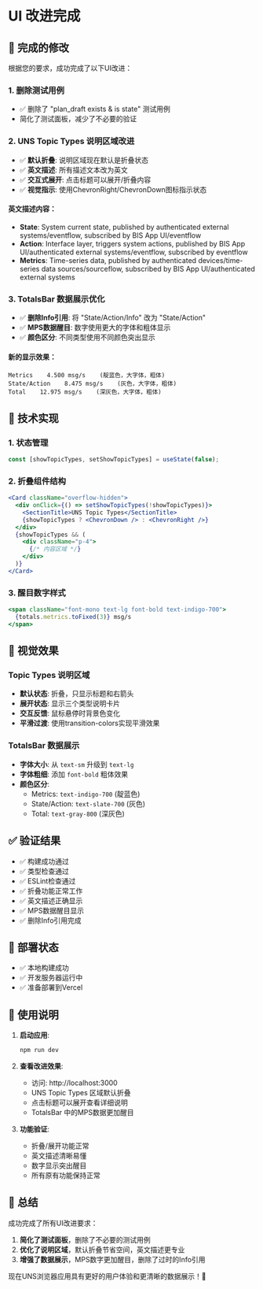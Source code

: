 # UI 改进完成

## 🎯 完成的修改

根据您的要求，成功完成了以下UI改进：

### 1. 删除测试用例
- ✅ 删除了 "plan_draft exists & is state" 测试用例
- 简化了测试面板，减少了不必要的验证

### 2. UNS Topic Types 说明区域改进
- ✅ **默认折叠**: 说明区域现在默认是折叠状态
- ✅ **英文描述**: 所有描述文本改为英文
- ✅ **交互式展开**: 点击标题可以展开/折叠内容
- ✅ **视觉指示**: 使用ChevronRight/ChevronDown图标指示状态

#### 英文描述内容：
- **State**: System current state, published by authenticated external systems/eventflow, subscribed by BIS App UI/eventflow
- **Action**: Interface layer, triggers system actions, published by BIS App UI/authenticated external systems/eventflow, subscribed by eventflow  
- **Metrics**: Time-series data, published by authenticated devices/time-series data sources/sourceflow, subscribed by BIS App UI/authenticated external systems

### 3. TotalsBar 数据展示优化
- ✅ **删除Info引用**: 将 "State/Action/Info" 改为 "State/Action"
- ✅ **MPS数据醒目**: 数字使用更大的字体和粗体显示
- ✅ **颜色区分**: 不同类型使用不同颜色突出显示

#### 新的显示效果：
```
Metrics    4.500 msg/s    (靛蓝色，大字体，粗体)
State/Action    8.475 msg/s    (灰色，大字体，粗体)  
Total    12.975 msg/s    (深灰色，大字体，粗体)
```

## 🔧 技术实现

### 1. 状态管理
```typescript
const [showTopicTypes, setShowTopicTypes] = useState(false);
```

### 2. 折叠组件结构
```jsx
<Card className="overflow-hidden">
  <div onClick={() => setShowTopicTypes(!showTopicTypes)}>
    <SectionTitle>UNS Topic Types</SectionTitle>
    {showTopicTypes ? <ChevronDown /> : <ChevronRight />}
  </div>
  {showTopicTypes && (
    <div className="p-4">
      {/* 内容区域 */}
    </div>
  )}
</Card>
```

### 3. 醒目数字样式
```jsx
<span className="font-mono text-lg font-bold text-indigo-700">
  {totals.metrics.toFixed(3)} msg/s
</span>
```

## 🎨 视觉效果

### Topic Types 说明区域
- **默认状态**: 折叠，只显示标题和右箭头
- **展开状态**: 显示三个类型说明卡片
- **交互反馈**: 鼠标悬停时背景色变化
- **平滑过渡**: 使用transition-colors实现平滑效果

### TotalsBar 数据展示
- **字体大小**: 从 `text-sm` 升级到 `text-lg`
- **字体粗细**: 添加 `font-bold` 粗体效果
- **颜色区分**: 
  - Metrics: `text-indigo-700` (靛蓝色)
  - State/Action: `text-slate-700` (灰色)
  - Total: `text-gray-800` (深灰色)

## ✅ 验证结果

- ✅ 构建成功通过
- ✅ 类型检查通过
- ✅ ESLint检查通过
- ✅ 折叠功能正常工作
- ✅ 英文描述正确显示
- ✅ MPS数据醒目显示
- ✅ 删除Info引用完成

## 🚀 部署状态

- ✅ 本地构建成功
- ✅ 开发服务器运行中
- ✅ 准备部署到Vercel

## 📱 使用说明

1. **启动应用**:
   ```bash
   npm run dev
   ```

2. **查看改进效果**:
   - 访问: http://localhost:3000
   - UNS Topic Types 区域默认折叠
   - 点击标题可以展开查看详细说明
   - TotalsBar 中的MPS数据更加醒目

3. **功能验证**:
   - 折叠/展开功能正常
   - 英文描述清晰易懂
   - 数字显示突出醒目
   - 所有原有功能保持正常

## 🎉 总结

成功完成了所有UI改进要求：

1. **简化了测试面板**，删除了不必要的测试用例
2. **优化了说明区域**，默认折叠节省空间，英文描述更专业
3. **增强了数据展示**，MPS数字更加醒目，删除了过时的Info引用

现在UNS浏览器应用具有更好的用户体验和更清晰的数据展示！🎯
